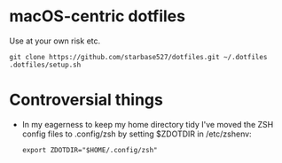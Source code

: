 
# macOS-centric dotfiles

Use at your own risk etc.

    git clone https://github.com/starbase527/dotfiles.git ~/.dotfiles
    .dotfiles/setup.sh

# Controversial things

- In my eagerness to keep my home directory tidy I've moved the ZSH config files to .config/zsh by setting $ZDOTDIR in /etc/zshenv:

      export ZDOTDIR="$HOME/.config/zsh"
